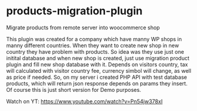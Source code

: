 # products-migration-plugin
Migrate products from remote server into woocommerce shop

This plugin was created for a company which have manny WP shops in manny different countries. When they want to create new shop in new country they have problem with products. So idea was they use just one initital database and when new shop is created, just use migration product plugin and fill new shop database with it. Depends on visitors country, tax will calculated  with visitor country fee, currency simbol will change, as well as price if needed. So, on my server i created PHP  API with test database products, which will return json response depends on params they insert. Of course this is just short version for Demo purposes.

Watch on YT: https://www.youtube.com/watch?v=Pn54jw378xI
